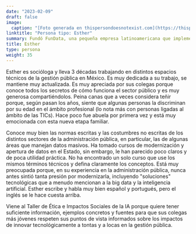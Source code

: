 ```yaml
---
date: "2023-02-09"
draft: false
image:
  caption: "[Foto generada en thispersondoesnotexist.com](https://thispersondoesnotexist.com/)"
linktitle: "Persona tipo: Esther"
summary: Fundó FunData, una pequeña empresa latinoamericana que implementa software de IA en el ámbito médico siguiendo las propuestas de un equipo de investigación con sede en EEUU. Javier está muy bien conectado en el campo de la IA y cree firmemente en el potencial económico de colaborar con quienes realizan investigaciones en IA, pero no comprende los detalles técnicos de la tecnología actual.
title: Esther
type: persona
weight: 35
---
```


Esther es socióloga y lleva 3 décadas trabajando en distintos espacios técnicos de la gestión pública en México. Es muy dedicada a su trabajo, se mantiene muy actualizada. Es muy apreciada por sus colegas porque conoce todos los secretos de cómo funciona el sector público y es muy generosa compartiéndolos. Peina canas que a veces considera teñir porque, según pasan los años, siente que algunas personas la discriminan por su edad en el ámbito profesional (lo nota más con personas ligadas al ámbito de las TICs). Hace poco fue abuela por primera vez y está muy emocionada con esta nueva etapa familiar.

Conoce muy bien las normas escritas y las costumbres no escritas de los distintos sectores de la administración pública, en particular, las de algunas áreas que manejan datos masivos. Ha tomado cursos de modernización y apertura de datos en el Estado, sin embargo, le han parecido poco claros y de poca utilidad práctica. No ha encontrado un solo curso que use los mismos términos técnicos y defina claramente los conceptos. Está muy preocupada porque, en su experiencia en la administración pública, nunca antes sintió tanta presión por modernizarla, incluyendo "soluciones" tecnológicas que a menudo mencionan a la big data y la inteligencia artificial. Esther escribe y habla muy bien español y portugués, pero el inglés se le hace cuesta arriba.

Viene al Taller de Ética e Impactos Sociales de la IA porque quiere tener suficiente información, ejemplos concretos y fuentes para que sus colegas más jóvenes respeten sus puntos de vista informados sobre los impactos de innovar tecnológicamente a tontas y a locas en la gestión pública.
